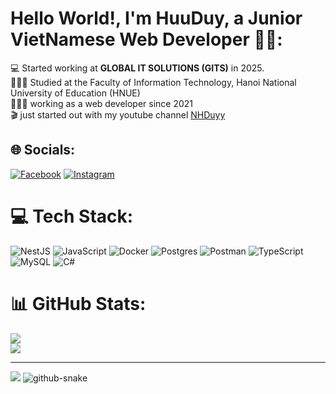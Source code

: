 # Hello World!, I'm HuuDuy, a Junior VietNamese Web Developer 👋🏼:
💻 Started working at <b>GLOBAL IT SOLUTIONS (GITS)</b> in 2025. <br>👨🏼‍🎓 Studied at the Faculty of Information Technology, Hanoi National University of Education (HNUE)<br>👨🏼‍💻 working as a web developer since 2021 <br>🎬 just started out with my youtube channel [NHDuyy](https://www.youtube.com/@huuduy1807)

## 🌐 Socials:
[![Facebook](https://img.shields.io/badge/Facebook-%231877F2.svg?logo=Facebook&logoColor=white)](https://www.facebook.com/huu.duy.1508/) [![Instagram](https://img.shields.io/badge/Instagram-%23E4405F.svg?logo=Instagram&logoColor=white)](https://www.instagram.com/hdy_zzz/) 

# 💻 Tech Stack:
![NestJS](https://img.shields.io/badge/nestjs-%23E0234E.svg?style=flat-square&logo=nestjs&logoColor=white) ![JavaScript](https://img.shields.io/badge/javascript-%23323330.svg?style=flat-square&logo=javascript&logoColor=%23F7DF1E) ![Docker](https://img.shields.io/badge/docker-%230db7ed.svg?style=flat-square&logo=docker&logoColor=white) ![Postgres](https://img.shields.io/badge/postgres-%23316192.svg?style=flat-square&logo=postgresql&logoColor=white) ![Postman](https://img.shields.io/badge/Postman-FF6C37?style=flat-square&logo=postman&logoColor=white) ![TypeScript](https://img.shields.io/badge/typescript-%23007ACC.svg?style=flat-square&logo=typescript&logoColor=white) ![MySQL](https://img.shields.io/badge/mysql-4479A1.svg?style=flat-square&logo=mysql&logoColor=white) ![C#](https://img.shields.io/badge/c%23-%23239120.svg?style=flat-square&logo=csharp&logoColor=white)
# 📊 GitHub Stats:
![](https://nirzak-streak-stats.vercel.app/?user=hduyyy&theme=shadow_green&hide_border=false)<br/>
![](https://github-readme-stats.vercel.app/api/top-langs/?username=hduyyy&theme=shadow_green&hide_border=false&include_all_commits=true&count_private=true&layout=compact)

---
[![](https://visitcount.itsvg.in/api?id=hduyyy&icon=0&color=0)](https://visitcount.itsvg.in)
<picture>
  <source media="(prefers-color-scheme: dark)" srcset="https://github.com/hduyyy/hduyyy/blob/output/github-snake-dark.svg" />
  <source media="(prefers-color-scheme: light)" srcset="https://github.com/hduyyy/hduyyy/blob/output/github-snake.svg" />
  <img alt="github-snake" src="https://raw.githubusercontent.com/tobiasmeyhoefer/tobiasmeyhoefer/output/github-snake.svg" />
</picture>

